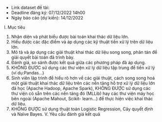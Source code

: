 - Link dataset đề tài: 
- Deadline đăng ký: 07/12/2022 14h00
- Ngày báo cáo (dự kiến): 14/12/2022

I.	Mục tiêu
1.	Nhận diện và phát biểu được bài toán khai thác dữ liệu lớn.
2.	Hiểu được các đặc điểm và áp dụng các kỹ thuật tiền xử lý trên dữ liệu lớn.
3.	Mô tả và áp dụng các giải thuật khai thác dữ liệu song song, phân tán để giải quyết
bài toán đã trình bày.
4.	Đánh giá, so sánh được kết quả giữa các phương pháp đã áp dụng.
5. KHÔNG ĐƯỢC sử dụng các thư viện xử lý dữ liệu tập trung để tiền xử lý (ví dụ:Pandas…)
6. Sinh viên lập trình để hiểu rõ hơn về các giải thuật, cách song song hoá một giải thuật khai thác dữ liệu trên các nền tảng hỗ trợ xử lý dữ liệu lớn đã học (Apache Hadoop, Apache Spark), KHÔNG ĐƯỢC sử dụng các thư viện có sẵn trên các nền tảng đó (MLLib) hay các thư viện máy học bên ngoài (Apache Mahout, Scikit- learn…) để thực hiện việc khai thác dữ liệu.
7.	KHÔNG ĐƯỢC sử dụng thuật toán Logistic Regression, Cây quyết định và Naïve Bayes.
V.	Yêu cầu đánh giá kết quả

